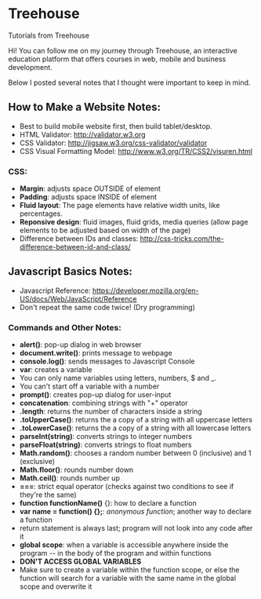 # Treehouse
Tutorials from Treehouse

Hi! You can follow me on my journey through Treehouse, an interactive education platform that offers courses in web, mobile and business development. 

Below I posted several notes that I thought were important to keep in mind.

## How to Make a Website Notes: 
- Best to build mobile website first, then build tablet/desktop.
- HTML Validator: http://validator.w3.org
- CSS Validator: http://jigsaw.w3.org/css-validator/validator
- CSS Visual Formatting Model: http://www.w3.org/TR/CSS2/visuren.html

### CSS:
- **Margin**: adjusts space OUTSIDE of element
- **Padding**: adjusts space INSIDE of element
- **Fluid layout**: The page elements have relative width units, like percentages.
- **Reponsive design**: fluid images, fluid grids, media queries (allow page elements to be adjusted based on width of the page)
- Difference between IDs and classes: http://css-tricks.com/the-difference-between-id-and-class/

## Javascript Basics Notes: 
- Javascript Reference: https://developer.mozilla.org/en-US/docs/Web/JavaScript/Reference
- Don't repeat the same code twice! (Dry programming)

### Commands and Other Notes: 
- **alert()**: pop-up dialog in web browser
- **document.write()**: prints message to webpage
- **console.log()**: sends messages to Javascript Console
- **var**: creates a variable
- You can only name variables using letters, numbers, $ and _. 
- You can't start off a variable with a number 
- **prompt()**: creates pop-up dialog for user-input
- **concatenation**: combining strings with "+" operator
- **.length**: returns the number of characters inside a string
- **.toUpperCase()**: returns the a copy of a string with all uppercase letters
- **.toLowerCase()**: returns the a copy of a string with all lowercase letters
- **parseInt(string)**: converts strings to integer numbers
- **parseFloat(string)**: converts strings to float numbers
- **Math.random()**: chooses a random number between 0 (inclusive) and 1 (exclusive)
- **Math.floor()**: rounds number down
- **Math.ceil()**: rounds number up
- **===**: strict equal operator (checks against two conditions to see if they're the same)
- **function functionName()** {}: how to declare a function
- **var name = function() {};**: *anonymous function*; another way to declare a function
- return statement is always last; program will not look into any code after it
- **global scope**: when a variable is accessible anywhere inside the program -- in the body of the program and within functions
- **DON'T ACCESS GLOBAL VARIABLES**
- Make sure to create a variable within the function scope, or else the function will search for a variable with the same name in the global scope and overwrite it
